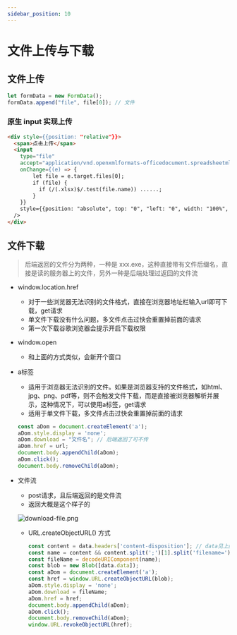 ```yaml
---
sidebar_position: 10
---
```


# 文件上传与下载

## 文件上传

```javascript
let formData = new FormData();
formData.append("file", file[0]); // 文件
```

### 原生 input 实现上传

```html
<div style={{position: "relative"}}>
  <span>点击上传</span>
  <input
    type="file"
    accept="application/vnd.openxmlformats-officedocument.spreadsheetml.sheet"
    onChange={(e) => {
        let file = e.target.files[0];
        if (file) {
          if (/(.xlsx)$/.test(file.name)) ......;
        }
    }}
    style={{position: "absolute", top: "0", "left: "0", width: "100%", height: "100%", opacity: "0"}}
  />
</div>
```

## 文件下载

> 后端返回的文件分为两种，一种是 xxx.exe，这种直接带有文件后缀名，直接是读的服务器上的文件，另外一种是后端处理过返回的文件流

- window.location.href
  - 对于一些浏览器无法识别的文件格式，直接在浏览器地址栏输入url即可下载，get请求
  - 单文件下载没有什么问题，多文件点击过快会重置掉前面的请求
  - 第一次下载谷歌浏览器会提示开启下载权限

- window.open
  - 和上面的方式类似，会新开个窗口

- a标签
  - 适用于浏览器无法识别的文件。如果是浏览器支持的文件格式，如html、jpg、png、pdf等，则不会触发文件下载，而是直接被浏览器解析并展示，这种情况下，可以使用a标签，get请求
  - 适用于单文件下载，多文件点击过快会重置掉前面的请求

  ```javascript
  const aDom = document.createElement('a');
  aDom.style.display = 'none';
  aDom.download = "文件名"; // 后端返回了可不传
  aDom.href = url;
  document.body.appendChild(aDom);
  aDom.click();
  document.body.removeChild(aDom);
  ```

- 文件流
  - post请求，且后端返回的是文件流
  - 返回大概是这个样子的
  
  ![download-file.png](/docs-img/js/download-file.png)

  - URL.createObjectURL() 方式

    ```javascript
    const content = data.headers['content-disposition']; // data见上图
    const name = content && content.split(';')[1].split('filename=')[1];
    const fileName = decodeURIComponent(name);
    const blob = new Blob([data.data]);
    const aDom = document.createElement('a');
    const href = window.URL.createObjectURL(blob);
    aDom.style.display = 'none';
    aDom.download = fileName;
    aDom.href = href;
    document.body.appendChild(aDom);
    aDom.click();
    document.body.removeChild(aDom);
    window.URL.revokeObjectURL(href);
    ```